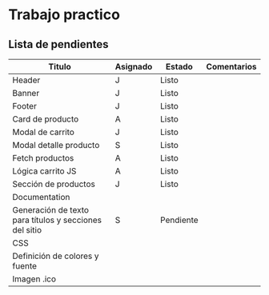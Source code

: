 # Trabajo practico

## Lista de pendientes

Titulo | Asignado | Estado | Comentarios
---|---|---|---
Header | J | Listo
Banner | J | Listo
Footer | J | Listo
Card de producto | A | Listo
Modal de carrito | J | Listo
 |Modal detalle producto | S | Listo
Fetch productos | A | Listo 
 |Lógica carrito JS | A | Listo
 |Sección de productos | J | Listo
Documentation | 
 |Generación de texto para títulos y secciones del sitio | S | Pendiente
 |CSS | 
 |Definición de colores y fuente | 
 |Imagen .ico |  |